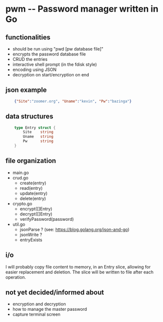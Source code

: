 # pwm -- Password manager written in Go
## functionalities
+ should be run using "pwd [pw database file]"
+ encrypts the password database file
+ CRUD the entries
+ interactive shell prompt (in the fdisk style) 
+ encoding using JSON
+ decryption on start/encryption on end

## json example 
```JSON
	{"Site":"zoomer.org", "Uname":"kevin", "Pw":"bazinga"}
```

## data structures
```Go
	type Entry struct {
		Site	string
		Uname	string
		Pw 		string
	}
```
## file organization
+ main.go
+ crud.go
	+ create(entry)
	+ read(entry)
	+ update(entry)
	+ delete(entry)
+ crypto.go
	+ encrypt([]Entry)
	+ decrypt([]Entry)
	+ verifyPassword(password)
+ util.go
	+ jsonParse ? (see: https://blog.golang.org/json-and-go)
	+ jsonWrite ?
	+ entryExists
	
## i/o
I will probably copy file content to memory, in an Entry slice, allowing for easier replacement
and deletion. The slice will be written to file after each operation. 

## not yet decided/informed about
+ encryption and decryption
+ how to manage the master password
+ capture terminal screen
